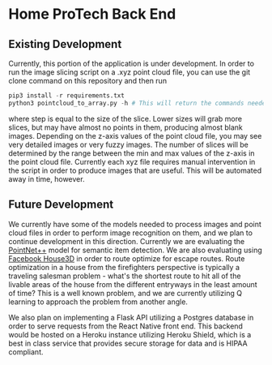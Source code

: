 # Home ProTech Back End
## Existing Development
Currently, this portion of the application is under development. In order to run the image slicing script on a .xyz point cloud file, you can use the git clone command on this repository and then run 

```Python
pip3 install -r requirements.txt
python3 pointcloud_to_array.py -h # This will return the commands needed to run the script.
```

where step is equal to the size of the slice. Lower sizes will grab more slices, but may have almost no points in them, producing almost blank images. Depending on the z-axis values of the point cloud file, you may see very detailed images or very fuzzy images. The number of slices will be determined by the range between the min and max values of the z-axis in the point cloud file. Currently each xyz file requires manual intervention in the script in order to produce images that are useful. This will be automated away in time, however. 

## Future Development
We currently have some of the models needed to process images and point cloud files in order to perform image recognition on them, and we plan to continue development in this direction. Currently we are evaluating the [PointNet++](https://github.com/charlesq34/pointnet2) model for semantic item detection. We are also evaluating using [Facebook House3D](https://github.com/facebookresearch/House3D/blob/master/House3D/house.py) in order to route optimize for escape routes. Route optimization in a house from the firefighters perspective is typically a traveling salesman problem - what's the shortest route to hit all of the livable areas of the house from the different entryways in the least amount of time? This is a well known problem, and we are currently utilizing Q learning to approach the problem from another angle. 

We also plan on implementing a Flask API utilizing a Postgres database in order to serve requests from the React Native front end. This backend would be hosted on a Heroku instance utilizing Heroku Shield, which is a best in class service that provides secure storage for data and is HIPAA compliant.
